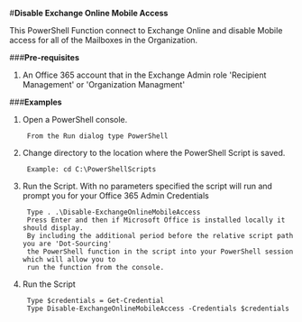 ﻿#**Disable Exchange Online Mobile Access**

This PowerShell Function connect to Exchange Online and disable Mobile access for all of the Mailboxes in the Organization.   

###**Pre-requisites**

1. An Office 365 account that in the Exchange Admin role 'Recipient Management' or 'Organization Managment'

###**Examples**

1. Open a PowerShell console.

		From the Run dialog type PowerShell 
		
2. Change directory to the location where the PowerShell Script is saved.

		Example: cd C:\PowerShellScripts
		
2. Run the Script. With no parameters specified the script will run and prompt you for your Office 365 Admin Credentials

		Type . .\Disable-ExchangeOnlineMobileAccess
		Press Enter and then if Microsoft Office is installed locally it should display. 
		By including the additional period before the relative script path you are 'Dot-Sourcing' 
		the PowerShell function in the script into your PowerShell session which will allow you to 
		run the function from the console.
	
3. Run the Script 

		Type $credentials = Get-Credential
		Type Disable-ExchangeOnlineMobileAccess -Credentials $credentials
	

	

